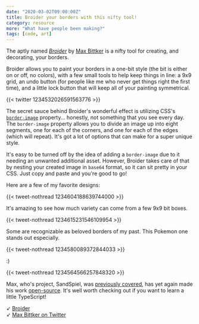 ```yaml
---
date: "2020-03-02T09:00:00Z"
title: Broider your borders with this nifty tool!
category: resource
more: "What have people been making?"
tags: [code, art]
---
```


The aptly named [*Broider*](https://maxbittker.github.io/broider/) by [Max Bittker](https://maxbittker.com/) is a nifty tool for creating, and decorating, your borders.

Broider allows you to paint your borders in a one-bit style (the bit is either on or off, no colors), with a few small tools to help keep things in line: a 9x9 grid, an undo button (for people like me who never get things right the first time), and a little lock button that will keep all of your painting symmetrical.

{{< twitter 1234532026591563776 >}}

The secret sauce behind Broider's wonderful effect is utilizing CSS's [`border-image`](https://developer.mozilla.org/en-US/docs/Web/CSS/border-image) property... honestly, not something that you see every day. The `border-image` property allows you to divide an image up into eight segments, one for each of the corners, and one for each of the edges (which will repeat). It's got a lot of options that can make for a super unique style.

It's easy to be turned off by the idea of adding a `border-image` due to it needing an unwanted additional asset. However, Broider takes care of that by nesting your created image in `base64` format, so it can sit pretty in your CSS. Just copy and paste and you're good to go!

<!--more-->

Here are a few of my favorite designs:

{{< tweet-nothread 1234604188639744000 >}}

It's amazing to see how much variety can come from a few 9x9 bit boxes.

{{< tweet-nothread 1234615231546109954 >}}

Some are recognizable as beloved borders of my past. This Pokemon one stands out especially.

{{< tweet-nothread 1234580089372844033 >}}

:)

{{< tweet-nothread 1234564566257848320 >}}

Max, who's project, SandSpiel, was [previously covered](https://inspiring.online/this-game-is-calming-super-fun-addictive-all-wrapped-in-one./), has yet again made his work [open-source](https://github.com/MaxBittker/broider). It's well worth checking out if you want to learn a little TypeScript!

➶ [Broider](https://maxbittker.github.io/broider/)  
➶ [Max Bittker on Twitter](https://twitter.com/MaxBittker)
